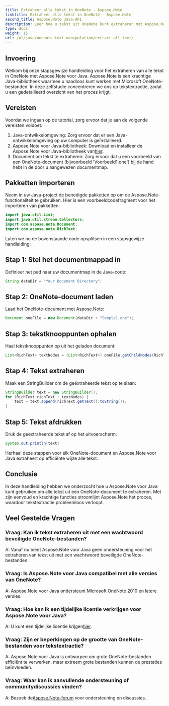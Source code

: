 ```yaml
---
title: Extraheer alle tekst in OneNote - Aspose.Note
linktitle: Extraheer alle tekst in OneNote - Aspose.Note
second_title: Aspose.Note Java-API
description: Leer hoe u tekst uit OneNote kunt extraheren met Aspose.Note voor Java. Een uitgebreide handleiding met stapsgewijze instructies voor naadloze tekstextractie.
type: docs
weight: 15
url: /nl/java/onenote-text-manipulation/extract-all-text/
---
```

## Invoering
Welkom bij onze stapsgewijze handleiding voor het extraheren van alle tekst in OneNote met Aspose.Note voor Java. Aspose.Note is een krachtige Java-bibliotheek waarmee u naadloos kunt werken met Microsoft OneNote-bestanden. In deze zelfstudie concentreren we ons op tekstextractie, zodat u een gedetailleerd overzicht van het proces krijgt.
## Vereisten
Voordat we ingaan op de tutorial, zorg ervoor dat je aan de volgende vereisten voldoet:
1. Java-ontwikkelomgeving: Zorg ervoor dat er een Java-ontwikkelomgeving op uw computer is geïnstalleerd.
2.  Aspose.Note voor Java-bibliotheek: Download en installeer de Aspose.Note voor Java-bibliotheek van[hier](https://releases.aspose.com/note/java/).
3. Document om tekst te extraheren: Zorg ervoor dat u een voorbeeld van een OneNote-document (bijvoorbeeld 'Voorbeeld1.one') bij de hand hebt in de door u aangewezen documentmap.
## Pakketten importeren
Neem in uw Java-project de benodigde pakketten op om de Aspose.Note-functionaliteit te gebruiken. Hier is een voorbeeldcodefragment voor het importeren van pakketten:
```java
import java.util.List;
import java.util.stream.Collectors;
import com.aspose.note.Document;
import com.aspose.note.RichText;
```
Laten we nu de bovenstaande code opsplitsen in een stapsgewijze handleiding:
## Stap 1: Stel het documentmappad in
Definieer het pad naar uw documentmap in de Java-code:
```java
String dataDir = "Your Document Directory";
```
## Stap 2: OneNote-document laden
Laad het OneNote-document met Aspose.Note:
```java
Document oneFile = new Document(dataDir + "Sample1.one");
```
## Stap 3: tekstknooppunten ophalen
Haal tekstknooppunten op uit het geladen document:
```java
List<RichText> textNodes = (List<RichText>) oneFile.getChildNodes(RichText.class);
```
## Stap 4: Tekst extraheren
Maak een StringBuilder om de geëxtraheerde tekst op te slaan:
```java
StringBuilder text = new StringBuilder();
for (RichText richText : textNodes) {
    text = text.append(richText.getText().toString());
}
```
## Stap 5: Tekst afdrukken
Druk de geëxtraheerde tekst af op het uitvoerscherm:
```java
System.out.println(text)
```
Herhaal deze stappen voor elk OneNote-document en Aspose.Note voor Java extraheert op efficiënte wijze alle tekst.
## Conclusie
In deze handleiding hebben we onderzocht hoe u Aspose.Note voor Java kunt gebruiken om alle tekst uit een OneNote-document te extraheren. Met zijn eenvoud en krachtige functies stroomlijnt Aspose.Note het proces, waardoor tekstextractie probleemloos verloopt.
## Veel Gestelde Vragen

### Vraag: Kan ik tekst extraheren uit met een wachtwoord beveiligde OneNote-bestanden?
A: Vanaf nu biedt Aspose.Note voor Java geen ondersteuning voor het extraheren van tekst uit met een wachtwoord beveiligde OneNote-bestanden.
### Vraag: Is Aspose.Note voor Java compatibel met alle versies van OneNote?
A: Aspose.Note voor Java ondersteunt Microsoft OneNote 2010 en latere versies.
### Vraag: Hoe kan ik een tijdelijke licentie verkrijgen voor Aspose.Note voor Java?
 A: U kunt een tijdelijke licentie krijgen[hier](https://purchase.aspose.com/temporary-license/).
### Vraag: Zijn er beperkingen op de grootte van OneNote-bestanden voor tekstextractie?
A: Aspose.Note voor Java is ontworpen om grote OneNote-bestanden efficiënt te verwerken, maar extreem grote bestanden kunnen de prestaties beïnvloeden.
### Vraag: Waar kan ik aanvullende ondersteuning of communitydiscussies vinden?
 A: Bezoek de[Aspose.Note-forum](https://forum.aspose.com/c/note/28) voor ondersteuning en discussies.